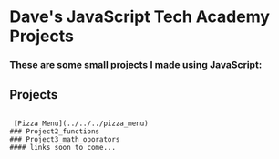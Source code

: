 # Dave's JavaScript Tech Academy Projects

### These are some small projects I made using JavaScript:

## Projects
``` 

 [Pizza Menu](../../../pizza_menu)
### Project2_functions
### Project3_math_oporators
#### links soon to come...
```
